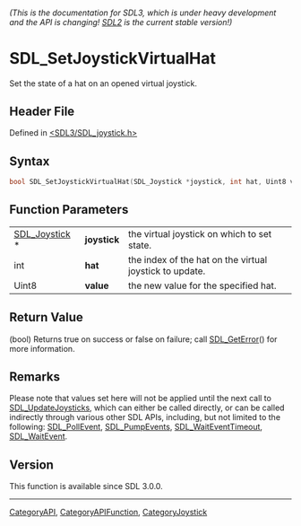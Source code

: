 ###### (This is the documentation for SDL3, which is under heavy development and the API is changing! [SDL2](https://wiki.libsdl.org/SDL2/) is the current stable version!)
# SDL_SetJoystickVirtualHat

Set the state of a hat on an opened virtual joystick.

## Header File

Defined in [<SDL3/SDL_joystick.h>](https://github.com/libsdl-org/SDL/blob/main/include/SDL3/SDL_joystick.h)

## Syntax

```c
bool SDL_SetJoystickVirtualHat(SDL_Joystick *joystick, int hat, Uint8 value);
```

## Function Parameters

|                                |              |                                                         |
| ------------------------------ | ------------ | ------------------------------------------------------- |
| [SDL_Joystick](SDL_Joystick) * | **joystick** | the virtual joystick on which to set state.             |
| int                            | **hat**      | the index of the hat on the virtual joystick to update. |
| Uint8                          | **value**    | the new value for the specified hat.                    |

## Return Value

(bool) Returns true on success or false on failure; call
[SDL_GetError](SDL_GetError)() for more information.

## Remarks

Please note that values set here will not be applied until the next call to
[SDL_UpdateJoysticks](SDL_UpdateJoysticks), which can either be called
directly, or can be called indirectly through various other SDL APIs,
including, but not limited to the following:
[SDL_PollEvent](SDL_PollEvent), [SDL_PumpEvents](SDL_PumpEvents),
[SDL_WaitEventTimeout](SDL_WaitEventTimeout),
[SDL_WaitEvent](SDL_WaitEvent).

## Version

This function is available since SDL 3.0.0.

----
[CategoryAPI](CategoryAPI), [CategoryAPIFunction](CategoryAPIFunction), [CategoryJoystick](CategoryJoystick)


